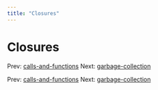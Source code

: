 ```yaml
---
title: "Closures"
---
```


# Closures

Prev: [calls-and-functions](calls-and-functions.md)
Next: [garbage-collection](garbage-collection.md)

Prev: [calls-and-functions](calls-and-functions.md)
Next: [garbage-collection](garbage-collection.md)
